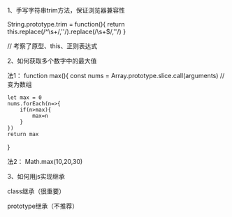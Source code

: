 1、手写字符串trim方法，保证浏览器兼容性

String.prototype.trim = function(){
    return this.replace(/^\s+/,''/).replace(/\s+$/,''/)
}

// 考察了原型、this、正则表达式

2、如何获取多个数字中的最大值

法1：
function max(){
    const nums = Array.prototype.slice.call(arguments) // 变为数组

    let max = 0
    nums.forEach(n=>{
        if(n>max){
            max=n
        }
    })
    return max
}

法2：
Math.max(10,20,30)

3、如何用js实现继承

class继承（很重要）

prototype继承（不推荐）


